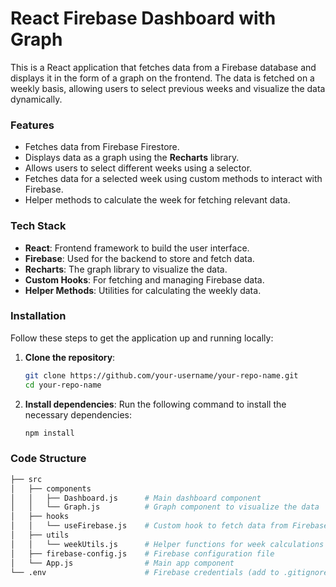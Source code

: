 # React Firebase Dashboard with Graph

This is a React application that fetches data from a Firebase database and displays it in the form of a graph on the frontend. The data is fetched on a weekly basis, allowing users to select previous weeks and visualize the data dynamically.

### Features

- Fetches data from Firebase Firestore.
- Displays data as a graph using the **Recharts** library.
- Allows users to select different weeks using a selector.
- Fetches data for a selected week using custom methods to interact with Firebase.
- Helper methods to calculate the week for fetching relevant data.

### Tech Stack

- **React**: Frontend framework to build the user interface.
- **Firebase**: Used for the backend to store and fetch data.
- **Recharts**: The graph library to visualize the data.
- **Custom Hooks**: For fetching and managing Firebase data.
- **Helper Methods**: Utilities for calculating the weekly data.

### Installation

Follow these steps to get the application up and running locally:

1. **Clone the repository**:
   ```bash
   git clone https://github.com/your-username/your-repo-name.git
   cd your-repo-name
2. **Install dependencies**: Run the following command to install the necessary dependencies:
      ```bash
   npm install

### Code Structure
 ```bash
├── src
│   ├── components
│   │   ├── Dashboard.js      # Main dashboard component
│   │   └── Graph.js          # Graph component to visualize the data
│   ├── hooks
│   │   └── useFirebase.js    # Custom hook to fetch data from Firebase
│   ├── utils
│   │   └── weekUtils.js      # Helper functions for week calculations
│   ├── firebase-config.js    # Firebase configuration file
│   └── App.js                # Main app component
└── .env                      # Firebase credentials (add to .gitignore)
